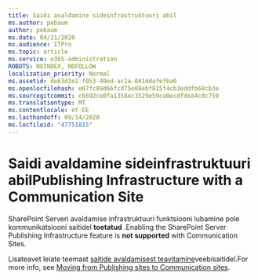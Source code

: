 ```yaml
---
title: Saidi avaldamine sideinfrastruktuuri abil
ms.author: pebaum
author: pebaum
ms.date: 04/21/2020
ms.audience: ITPro
ms.topic: article
ms.service: o365-administration
ROBOTS: NOINDEX, NOFOLLOW
localization_priority: Normal
ms.assetid: de63d2e1-f053-40ed-ac1a-041ddafefba0
ms.openlocfilehash: e67fc09d66fcd75e08ebf815f4cb3eddfb68cb3e
ms.sourcegitcommit: c6692ce0fa1358ec3529e59ca0ecdfdea4cdc759
ms.translationtype: MT
ms.contentlocale: et-EE
ms.lasthandoff: 09/14/2020
ms.locfileid: "47751815"
---
```

# <a name="publishing-infrastructure-with-a-communication-site"></a><span data-ttu-id="97067-102">Saidi avaldamine sideinfrastruktuuri abil</span><span class="sxs-lookup"><span data-stu-id="97067-102">Publishing Infrastructure with a Communication Site</span></span>


<span data-ttu-id="97067-103">SharePoint Serveri avaldamise infrastruktuuri funktsiooni lubamine pole kommunikatsiooni saitidel **toetatud** .</span><span class="sxs-lookup"><span data-stu-id="97067-103">Enabling the SharePoint Server Publishing Infrastructure feature is **not supported** with Communication Sites.</span></span> 
  
<span data-ttu-id="97067-104">Lisateavet leiate teemast [saitide avaldamisest teavitamine](https://docs.microsoft.com/sharepoint/publishing-sites-classic-to-modern-experience)veebisaitidel.</span><span class="sxs-lookup"><span data-stu-id="97067-104">For more info, see [Moving from Publishing sites to Communication sites](https://docs.microsoft.com/sharepoint/publishing-sites-classic-to-modern-experience).</span></span> 
  

